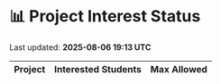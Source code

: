 # 📊 Project Interest Status

Last updated: **2025-08-06 19:13 UTC**

| Project | Interested Students | Max Allowed |
|---------|---------------------|-------------|
